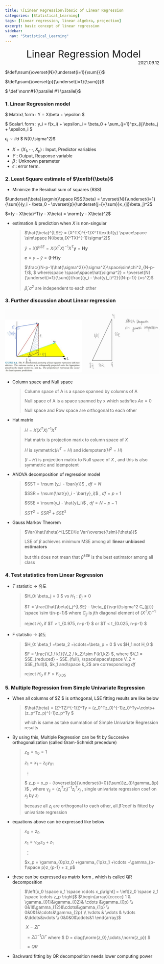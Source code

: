 ```yaml
---
title: \[Linear Regression\]basic of Linear Regression
categories: [Statistical_Learning]
tags: [linear regression, linear algebra, projection]
excerpt: basic concept of linear regression
sidebar:
  nav: "Statistical_Learning"
---
```


<div style="text-align: center"><font size = '6em'> Linear Regression Model</font></div>



  <div style="text-align: right"> 2021.09.12 </div>

$\def\nsum{\overset{N}{\underset{i=1}{\sum}}}$

$\def\psum{\overset{p}{\underset{i=1}{\sum}}}$

$ \def \norm#1{\parallel #1 \parallel}$

### 1. Linear Regression model

$ Matrix\ form :  Y = X\beta + \epsilon $	

$ Scalar\ form : y_i = f(x_i) + \epsilon_i = \beta_0 + \sum_{j=1}^px_{ij}\beta_j + \epsilon_i $

$\epsilon_i \sim iid$  $ N(0,\sigma^2)$



-  $X = (X_1, \cdots , X_p)$ : Input, Predictor variables
-  $Y$ : Output, Response variable
-  $\beta$  : Unknown parameter
-  $\epsilon$  : error term.  

### 2. Least Square estimate of $\textbf{\beta}$ 

- Minimize the Residual sum of squares (RSS)

$\underset{\beta}{argmin}\space RSS(\beta) = \overset{N}{\underset{i=1}{\sum}}(y_i - \beta_0 - \overset{p}{\underset{j=i}{\sum}}x_{ij}\beta_j)^2$

$=(y - X\beta)^T(y - X\beta) = \norm{y - X\beta}^2$

- estimation & prediction when $X$ is  non-singular

  > $\hat{\beta}^{LSE} = (X^TX)^{-1}X^T\textbf{y}  \space\space \sim\space N(\beta,(X^TX)^{-1}\sigma^2)$ 
  >
  > $\hat{y}= X\hat{\beta}^{LSE} =X(X^TX)^{-1}X^T\textbf{y} = \textbf{Hy}$
  >
  > $\textbf{e} = y-\hat{y} = \textbf{(I-H)y}$
  >
  > $\frac{(N-p-1)\hat{\sigma^2}}{\sigma^2}\space\sim\chi^2_{N-p-1}$, $ where\space \space\space\hat{\sigma^2} = \overset{N}{\underset{i=1}{\sum}}\frac{(y_i - \hat{y}_i)^2}{(N-p-1)}  (=s^2)$
  >
  > $\hat{\beta}, \sigma^2$ are independent to each other
  
  

### 3. Further discussion about Linear regression

![figure1](/assets/img/posts/2021-09-26/figure1.jpeg)

- Column space and Null space

  > Column space of A is a space spanned by columns of A
  >
  > Null space of A is a space spanned by x which satisfies $Ax = 0$
  >
  > Null space and Row space are orthogonal to each other 

- Hat matrix

  > $H = X(X^TX)^{-1}X^T$ 
  >
  > Hat matrix is projection marix to column space of $X$ 
  >
  > $H$ is symmetric($H^T = H$) and idempotent($H^2 = H$)
  >
  > $(I-H)$ is projection matrix to Null space of $X$ , and this is also symmetric and idempotent

- ANOVA decomposition of regression model

  > $SST = \nsum (y_i - \bar{y})$ , $df = N$
  >
  > $SSR = \nsum(\hat{y}_i - \bar{y}_i)$ , $df = p+1$
  >
  > $SSE = \nsum(y_i - \hat{y}_i)$ , $df = N-p-1$
  >
  > $SST^2 = SSR^2 + SSE^2$

- Gauss Markov Theorem

  > $Var(\hat{\theta}^{LSE})\le Var(\overset{\sim}{\theta})$
  >
  > LSE of $\beta$ achieves minimum MSE among all **linear unbiased estimators**
  >
  > but this does not mean that $\hat{\beta}^{LSE}$ is the best estimator among all class

### 4. Test statistics from Linear Regression

- $T$ statistic -> 유도

  > $H_0: \beta_j = 0 $  vs $H_1:\beta_j \neq 0$
  >
  > $T = \frac{\hat{\beta}j_j^{LSE} - \beta_j}{\sqrt{\sigma^2 C_{jj}}} \space \sim t(n-p-1)$ where $C_{jj}$ is $j$th diagonal element of $(X^TX)^{-1}$
  >
  > reject $H_0$ if $T > t_{0.975, n-p-1} $ or  $T < t_{0.025, n-p-1} $

- F statistic -> 유도

  > $H_0: \beta_1 =\beta_2 =\cdots=\beta_p = 0 $  vs $H_1:not H_0 $
  >
  > $F = \frac{V_1 / k1}{V_2 / k_2}\sim F(k1,k2) $, where $V_1 = SSE_{reduced} - SSE_{full}, \space\space\space V_2 = SSE_{full}$, $k_1 and\space k_2$ are corresponding  $df$
  >
  > reject $H_0$ if $F > F_{0.05}$



### 5. Multiple Regression from Simple Univariate Regression

- When all columns of $Z $ is orthogonal, LSE fitting results are like below

  > $\hat{\beta} = (Z^TZ)^{-1}Z^Ty = (z_0^Tz_0)^{-1}z_0^Ty+\cdots+(z_p^Tz_p)^{-1}z_p^Ty $
  >
  > which is same as take summation of Simple Univariate Regression results

- By using this, Multiple Regression can be fit by Succesive orthogonalization (called Gram-Schmidt precedure)

  > $z_0 = x_0 = 1$
  >
  > $z_1 = x_1 -z_0\gamma_{01}$ 
  >
  > ​      $\vdots$
  >
  > $ z_p = x_p - (\overset{p}{\underset{i=0}{\sum}}z_{i}\gamma_{ip} )$ ,  where $\gamma_{ij} = (z_i^Tz_i)^{-1}z_i^Tx_j$ , single univariate regression coef on $x_j$ by $z_i$
  >
  > because all $z_i$  are orthogonal to each other, all $\hat{\beta}$ coef is fitted by univariate regression

- equations above can be expressed like below

  > $x_0 = z_0$
  >
  > $x_1 = \gamma_{01}z_0 + z_1$
  >
  > ​      $\vdots$
  >
  > $x_p = \gamma_{0p}z_0 +\gamma_{1p}z_1 +\cdots +\gamma_{p-1\space p}z_{p-1} +  z_p$

- these can be expressed as matrix form , which is called QR decomposition

  > $\left[x_0 \space x_1 \space \cdots x_p\right] = \left[z_0 \space z_1 \space \cdots z_p \right]$ $\begin{array}{ccccc} 1 & \gamma_{01}&\gamma_{02}& \cdots &\gamma_{0p} \\ 0&1&\gamma_{12}&\cdots&\gamma_{1p} \\ 0&0&1&\cdots&\gamma_{2p} \\ \vdots & \vdots & \vdots &\ddots&\vdots  \\ 0&0&0&\cdots&1 \end{array}$
  >
  > ​                    $X= Z\Gamma$
  >
  > ​                         $= ZD^{-1}D\Gamma$       where $ D = diag(\norm{z_0},\cdots,\norm{z_p}) $
  >
  > ​                         $=QR$

-  Backward fitting by QR decomposition needs lower computing power
